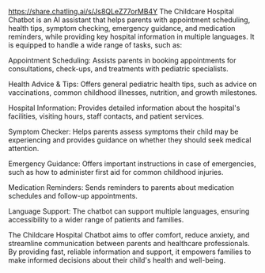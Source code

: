https://share.chatling.ai/s/Js8QLeZ77orMB4Y
The  Childcare Hospital Chatbot  is an AI assistant that helps parents with appointment scheduling, health tips, symptom checking, emergency guidance, and medication reminders, while providing key hospital information in multiple languages.
It is equipped to handle a wide range of tasks, such as:

Appointment Scheduling: Assists parents in booking appointments for consultations, check-ups, and treatments with pediatric specialists.

Health Advice & Tips: Offers general pediatric health tips, such as advice on vaccinations, common childhood illnesses, nutrition, and growth milestones.

Hospital Information: Provides detailed information about the hospital's facilities, visiting hours, staff contacts, and patient services.

Symptom Checker: Helps parents assess symptoms their child may be experiencing and provides guidance on whether they should seek medical attention.

Emergency Guidance: Offers important instructions in case of emergencies, such as how to administer first aid for common childhood injuries.

Medication Reminders: Sends reminders to parents about medication schedules and follow-up appointments.

Language Support: The chatbot can support multiple languages, ensuring accessibility to a wider range of patients and families.

The Childcare Hospital Chatbot aims to offer comfort, reduce anxiety, and streamline communication between parents and healthcare professionals. By providing fast, reliable information and support, it empowers families to make informed decisions about their child's health and well-being.

